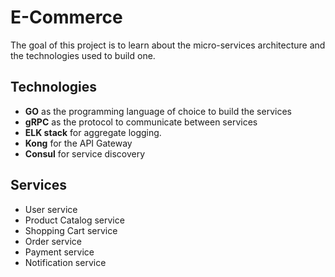 # E-Commerce

The goal of this project is to learn about the micro-services architecture and
the technologies used to build one.

## Technologies

- **GO** as the programming language of choice to build the services
- **gRPC** as the protocol to communicate between services
- **ELK stack** for aggregate logging.
- **Kong** for the API Gateway
- **Consul** for service discovery

## Services

- User service
- Product Catalog service
- Shopping Cart service
- Order service
- Payment service
- Notification service

